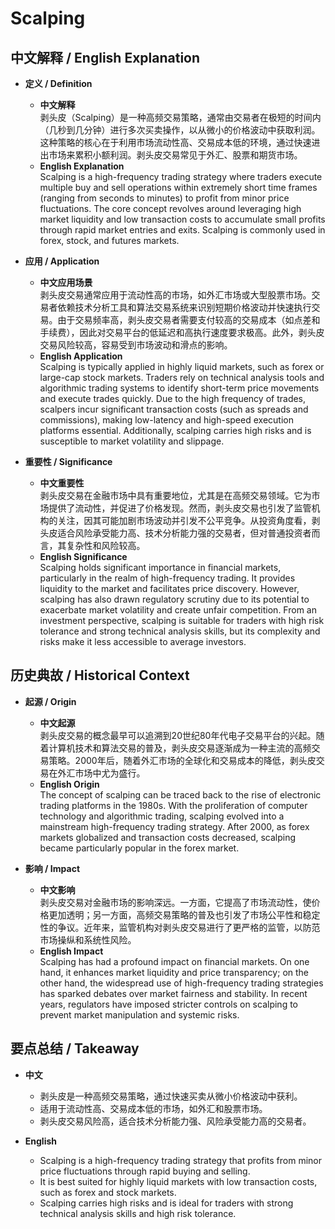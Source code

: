 # Scalping

## 中文解释 / English Explanation

* **定义 / Definition**  
  - **中文解释**  
    剥头皮（Scalping）是一种高频交易策略，通常由交易者在极短的时间内（几秒到几分钟）进行多次买卖操作，以从微小的价格波动中获取利润。这种策略的核心在于利用市场流动性高、交易成本低的环境，通过快速进出市场来累积小额利润。剥头皮交易常见于外汇、股票和期货市场。  
  - **English Explanation**  
    Scalping is a high-frequency trading strategy where traders execute multiple buy and sell operations within extremely short time frames (ranging from seconds to minutes) to profit from minor price fluctuations. The core concept revolves around leveraging high market liquidity and low transaction costs to accumulate small profits through rapid market entries and exits. Scalping is commonly used in forex, stock, and futures markets.

* **应用 / Application**  
  - **中文应用场景**  
    剥头皮交易通常应用于流动性高的市场，如外汇市场或大型股票市场。交易者依赖技术分析工具和算法交易系统来识别短期价格波动并快速执行交易。由于交易频率高，剥头皮交易者需要支付较高的交易成本（如点差和手续费），因此对交易平台的低延迟和高执行速度要求极高。此外，剥头皮交易风险较高，容易受到市场波动和滑点的影响。  
  - **English Application**  
    Scalping is typically applied in highly liquid markets, such as forex or large-cap stock markets. Traders rely on technical analysis tools and algorithmic trading systems to identify short-term price movements and execute trades quickly. Due to the high frequency of trades, scalpers incur significant transaction costs (such as spreads and commissions), making low-latency and high-speed execution platforms essential. Additionally, scalping carries high risks and is susceptible to market volatility and slippage.

* **重要性 / Significance**  
  - **中文重要性**  
    剥头皮交易在金融市场中具有重要地位，尤其是在高频交易领域。它为市场提供了流动性，并促进了价格发现。然而，剥头皮交易也引发了监管机构的关注，因其可能加剧市场波动并引发不公平竞争。从投资角度看，剥头皮适合风险承受能力高、技术分析能力强的交易者，但对普通投资者而言，其复杂性和风险较高。  
  - **English Significance**  
    Scalping holds significant importance in financial markets, particularly in the realm of high-frequency trading. It provides liquidity to the market and facilitates price discovery. However, scalping has also drawn regulatory scrutiny due to its potential to exacerbate market volatility and create unfair competition. From an investment perspective, scalping is suitable for traders with high risk tolerance and strong technical analysis skills, but its complexity and risks make it less accessible to average investors.

## 历史典故 / Historical Context

* **起源 / Origin**  
  - **中文起源**  
    剥头皮交易的概念最早可以追溯到20世纪80年代电子交易平台的兴起。随着计算机技术和算法交易的普及，剥头皮交易逐渐成为一种主流的高频交易策略。2000年后，随着外汇市场的全球化和交易成本的降低，剥头皮交易在外汇市场中尤为盛行。  
  - **English Origin**  
    The concept of scalping can be traced back to the rise of electronic trading platforms in the 1980s. With the proliferation of computer technology and algorithmic trading, scalping evolved into a mainstream high-frequency trading strategy. After 2000, as forex markets globalized and transaction costs decreased, scalping became particularly popular in the forex market.

* **影响 / Impact**  
  - **中文影响**  
    剥头皮交易对金融市场的影响深远。一方面，它提高了市场流动性，使价格更加透明；另一方面，高频交易策略的普及也引发了市场公平性和稳定性的争议。近年来，监管机构对剥头皮交易进行了更严格的监管，以防范市场操纵和系统性风险。  
  - **English Impact**  
    Scalping has had a profound impact on financial markets. On one hand, it enhances market liquidity and price transparency; on the other hand, the widespread use of high-frequency trading strategies has sparked debates over market fairness and stability. In recent years, regulators have imposed stricter controls on scalping to prevent market manipulation and systemic risks.

## 要点总结 / Takeaway

* **中文**  
  - 剥头皮是一种高频交易策略，通过快速买卖从微小价格波动中获利。  
  - 适用于流动性高、交易成本低的市场，如外汇和股票市场。  
  - 剥头皮交易风险高，适合技术分析能力强、风险承受能力高的交易者。  

* **English**  
  - Scalping is a high-frequency trading strategy that profits from minor price fluctuations through rapid buying and selling.  
  - It is best suited for highly liquid markets with low transaction costs, such as forex and stock markets.  
  - Scalping carries high risks and is ideal for traders with strong technical analysis skills and high risk tolerance.